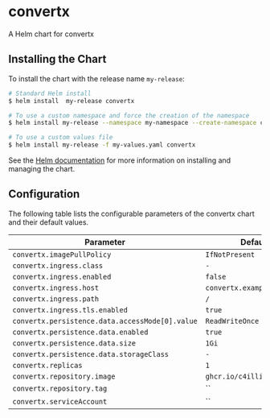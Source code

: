 # convertx

A Helm chart for convertx

## Installing the Chart

To install the chart with the release name `my-release`:

```bash
# Standard Helm install
$ helm install  my-release convertx

# To use a custom namespace and force the creation of the namespace
$ helm install my-release --namespace my-namespace --create-namespace convertx

# To use a custom values file
$ helm install my-release -f my-values.yaml convertx
```

See the [Helm documentation](https://helm.sh/docs/intro/using_helm/) for more information on installing and managing the chart.

## Configuration

The following table lists the configurable parameters of the convertx chart and their default values.

| Parameter                                       | Default                    |
| ----------------------------------------------- | -------------------------- |
| `convertx.imagePullPolicy`                      | `IfNotPresent`             |
| `convertx.ingress.class`                        | `-`                        |
| `convertx.ingress.enabled`                      | `false`                    |
| `convertx.ingress.host`                         | `convertx.example.com`     |
| `convertx.ingress.path`                         | `/`                        |
| `convertx.ingress.tls.enabled`                  | `true`                     |
| `convertx.persistence.data.accessMode[0].value` | `ReadWriteOnce`            |
| `convertx.persistence.data.enabled`             | `true`                     |
| `convertx.persistence.data.size`                | `1Gi`                      |
| `convertx.persistence.data.storageClass`        | `-`                        |
| `convertx.replicas`                             | `1`                        |
| `convertx.repository.image`                     | `ghcr.io/c4illin/convertx` |
| `convertx.repository.tag`                       | ``                         |
| `convertx.serviceAccount`                       | ``                         |


